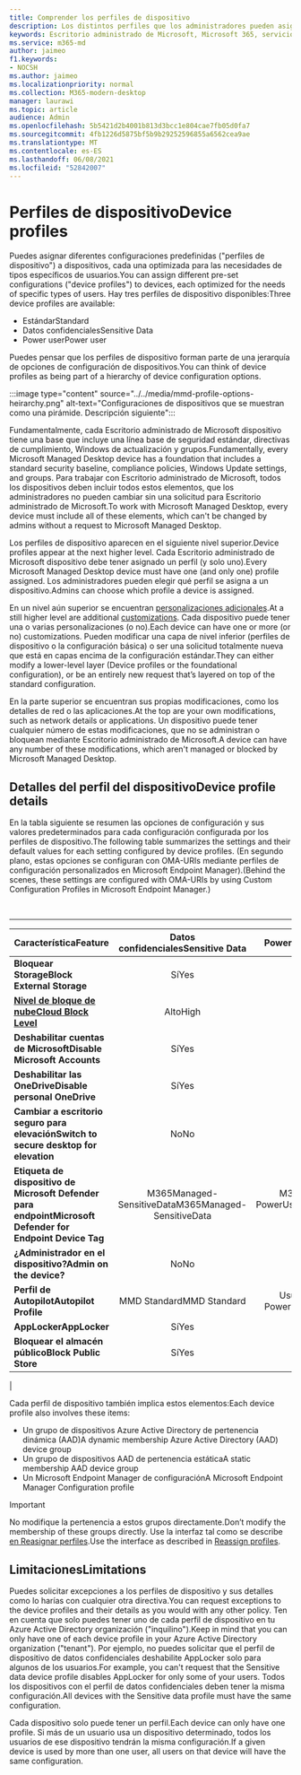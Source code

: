 ```yaml
---
title: Comprender los perfiles de dispositivo
description: Los distintos perfiles que los administradores pueden asignar a los dispositivos
keywords: Escritorio administrado de Microsoft, Microsoft 365, servicio, documentación
ms.service: m365-md
author: jaimeo
f1.keywords:
- NOCSH
ms.author: jaimeo
ms.localizationpriority: normal
ms.collection: M365-modern-desktop
manager: laurawi
ms.topic: article
audience: Admin
ms.openlocfilehash: 5b5421d2b4001b813d3bcc1e804cae7fb05d0fa7
ms.sourcegitcommit: 4fb1226d5875bf5b9b29252596855a6562cea9ae
ms.translationtype: MT
ms.contentlocale: es-ES
ms.lasthandoff: 06/08/2021
ms.locfileid: "52842007"
---
```

# <a name="device-profiles"></a><span data-ttu-id="03677-104">Perfiles de dispositivo</span><span class="sxs-lookup"><span data-stu-id="03677-104">Device profiles</span></span>

<span data-ttu-id="03677-105">Puedes asignar diferentes configuraciones predefinidas ("perfiles de dispositivo") a dispositivos, cada una optimizada para las necesidades de tipos específicos de usuarios.</span><span class="sxs-lookup"><span data-stu-id="03677-105">You can assign different pre-set configurations ("device profiles") to devices, each optimized for the needs of specific types of users.</span></span> <span data-ttu-id="03677-106">Hay tres perfiles de dispositivo disponibles:</span><span class="sxs-lookup"><span data-stu-id="03677-106">Three device profiles are available:</span></span>

- <span data-ttu-id="03677-107">Estándar</span><span class="sxs-lookup"><span data-stu-id="03677-107">Standard</span></span>
- <span data-ttu-id="03677-108">Datos confidenciales</span><span class="sxs-lookup"><span data-stu-id="03677-108">Sensitive Data</span></span>
- <span data-ttu-id="03677-109">Power user</span><span class="sxs-lookup"><span data-stu-id="03677-109">Power user</span></span>

<span data-ttu-id="03677-110">Puedes pensar que los perfiles de dispositivo forman parte de una jerarquía de opciones de configuración de dispositivos.</span><span class="sxs-lookup"><span data-stu-id="03677-110">You can think of device profiles as being part of a hierarchy of device configuration options.</span></span>

:::image type="content" source="../../media/mmd-profile-options-heirarchy.png" alt-text="Configuraciones de dispositivos que se muestran como una pirámide. Descripción siguiente":::

<span data-ttu-id="03677-112">Fundamentalmente, cada Escritorio administrado de Microsoft dispositivo tiene una base que incluye una línea base de seguridad estándar, directivas de cumplimiento, Windows de actualización y grupos.</span><span class="sxs-lookup"><span data-stu-id="03677-112">Fundamentally, every Microsoft Managed Desktop device has a foundation that includes a standard security baseline, compliance policies, Windows Update settings, and groups.</span></span> <span data-ttu-id="03677-113">Para trabajar con Escritorio administrado de Microsoft, todos los dispositivos deben incluir todos estos elementos, que los administradores no pueden cambiar sin una solicitud para Escritorio administrado de Microsoft.</span><span class="sxs-lookup"><span data-stu-id="03677-113">To work with Microsoft Managed Desktop, every device must include all of these elements, which can't be changed by admins without a request to Microsoft Managed Desktop.</span></span>

<span data-ttu-id="03677-114">Los perfiles de dispositivo aparecen en el siguiente nivel superior.</span><span class="sxs-lookup"><span data-stu-id="03677-114">Device profiles appear at the next higher level.</span></span> <span data-ttu-id="03677-115">Cada Escritorio administrado de Microsoft dispositivo debe tener asignado un perfil (y solo uno).</span><span class="sxs-lookup"><span data-stu-id="03677-115">Every Microsoft Managed Desktop device must have one (and only one) profile assigned.</span></span> <span data-ttu-id="03677-116">Los administradores pueden elegir qué perfil se asigna a un dispositivo.</span><span class="sxs-lookup"><span data-stu-id="03677-116">Admins can choose which profile a device is assigned.</span></span>

<span data-ttu-id="03677-117">En un nivel aún superior se encuentran [personalizaciones adicionales](customizing.md).</span><span class="sxs-lookup"><span data-stu-id="03677-117">At a still higher level are additional [customizations](customizing.md).</span></span> <span data-ttu-id="03677-118">Cada dispositivo puede tener una o varias personalizaciones (o no).</span><span class="sxs-lookup"><span data-stu-id="03677-118">Each device can have one or more (or no) customizations.</span></span> <span data-ttu-id="03677-119">Pueden modificar una capa de nivel inferior (perfiles de dispositivo o la configuración básica) o ser una solicitud totalmente nueva que está en capas encima de la configuración estándar.</span><span class="sxs-lookup"><span data-stu-id="03677-119">They can either modify a lower-level layer (Device profiles or the foundational configuration),  or be an entirely new request that’s layered on top of the standard configuration.</span></span>

<span data-ttu-id="03677-120">En la parte superior se encuentran sus propias modificaciones, como los detalles de red o las aplicaciones.</span><span class="sxs-lookup"><span data-stu-id="03677-120">At the top are your own modifications, such as network details or applications.</span></span> <span data-ttu-id="03677-121">Un dispositivo puede tener cualquier número de estas modificaciones, que no se administran o bloquean mediante Escritorio administrado de Microsoft.</span><span class="sxs-lookup"><span data-stu-id="03677-121">A device can have any number of these modifications, which aren't managed or blocked by Microsoft Managed Desktop.</span></span>


## <a name="device-profile-details"></a><span data-ttu-id="03677-122">Detalles del perfil del dispositivo</span><span class="sxs-lookup"><span data-stu-id="03677-122">Device profile details</span></span>

<span data-ttu-id="03677-123">En la tabla siguiente se resumen las opciones de configuración y sus valores predeterminados para cada configuración configurada por los perfiles de dispositivo.</span><span class="sxs-lookup"><span data-stu-id="03677-123">The following table summarizes the settings and their default values for each setting configured by device profiles.</span></span> <span data-ttu-id="03677-124">(En segundo plano, estas opciones se configuran con OMA-URIs mediante perfiles de configuración personalizados en Microsoft Endpoint Manager).</span><span class="sxs-lookup"><span data-stu-id="03677-124">(Behind the scenes, these settings are configured with OMA-URIs by using Custom Configuration Profiles in Microsoft Endpoint Manager.)</span></span>

<br>

****

|<span data-ttu-id="03677-125">Característica</span><span class="sxs-lookup"><span data-stu-id="03677-125">Feature</span></span>|<span data-ttu-id="03677-126">Datos confidenciales</span><span class="sxs-lookup"><span data-stu-id="03677-126">Sensitive Data</span></span>|<span data-ttu-id="03677-127">Power User</span><span class="sxs-lookup"><span data-stu-id="03677-127">Power User</span></span>|<span data-ttu-id="03677-128">Estándar</span><span class="sxs-lookup"><span data-stu-id="03677-128">Standard</span></span>|
|---|:---:|:---:|:---:|
|<span data-ttu-id="03677-129">**Bloquear Storage**</span><span class="sxs-lookup"><span data-stu-id="03677-129">**Block External Storage**</span></span>|<span data-ttu-id="03677-130">Sí</span><span class="sxs-lookup"><span data-stu-id="03677-130">Yes</span></span>|<span data-ttu-id="03677-131">Sí</span><span class="sxs-lookup"><span data-stu-id="03677-131">Yes</span></span>|<span data-ttu-id="03677-132">No</span><span class="sxs-lookup"><span data-stu-id="03677-132">No</span></span>|
|<span data-ttu-id="03677-133">**[Nivel de bloque de nube](/graph/api/resources/intune-deviceconfig-defendercloudblockleveltype)**</span><span class="sxs-lookup"><span data-stu-id="03677-133">**[Cloud Block Level](/graph/api/resources/intune-deviceconfig-defendercloudblockleveltype)**</span></span>|<span data-ttu-id="03677-134">Alto</span><span class="sxs-lookup"><span data-stu-id="03677-134">High</span></span>|<span data-ttu-id="03677-135">Alto</span><span class="sxs-lookup"><span data-stu-id="03677-135">High</span></span>|<span data-ttu-id="03677-136">Alto</span><span class="sxs-lookup"><span data-stu-id="03677-136">High</span></span>|
|<span data-ttu-id="03677-137">**Deshabilitar cuentas de Microsoft**</span><span class="sxs-lookup"><span data-stu-id="03677-137">**Disable Microsoft Accounts**</span></span>|<span data-ttu-id="03677-138">Sí</span><span class="sxs-lookup"><span data-stu-id="03677-138">Yes</span></span>|<span data-ttu-id="03677-139">Sí</span><span class="sxs-lookup"><span data-stu-id="03677-139">Yes</span></span>|<span data-ttu-id="03677-140">No</span><span class="sxs-lookup"><span data-stu-id="03677-140">No</span></span>|
|<span data-ttu-id="03677-141">**Deshabilitar las OneDrive**</span><span class="sxs-lookup"><span data-stu-id="03677-141">**Disable personal OneDrive**</span></span>|<span data-ttu-id="03677-142">Sí</span><span class="sxs-lookup"><span data-stu-id="03677-142">Yes</span></span>|<span data-ttu-id="03677-143">Sí</span><span class="sxs-lookup"><span data-stu-id="03677-143">Yes</span></span>|<span data-ttu-id="03677-144">No</span><span class="sxs-lookup"><span data-stu-id="03677-144">No</span></span>|
|<span data-ttu-id="03677-145">**Cambiar a escritorio seguro para elevación**</span><span class="sxs-lookup"><span data-stu-id="03677-145">**Switch to secure desktop for elevation**</span></span>|<span data-ttu-id="03677-146">No</span><span class="sxs-lookup"><span data-stu-id="03677-146">No</span></span>|<span data-ttu-id="03677-147">Sí</span><span class="sxs-lookup"><span data-stu-id="03677-147">Yes</span></span>|<span data-ttu-id="03677-148">No</span><span class="sxs-lookup"><span data-stu-id="03677-148">No</span></span>|
|<span data-ttu-id="03677-149">**Etiqueta de dispositivo de Microsoft Defender para endpoint**</span><span class="sxs-lookup"><span data-stu-id="03677-149">**Microsoft Defender for Endpoint Device Tag**</span></span>|<span data-ttu-id="03677-150">M365Managed-SensitiveData</span><span class="sxs-lookup"><span data-stu-id="03677-150">M365Managed-SensitiveData</span></span>|<span data-ttu-id="03677-151">M365Managed-PowerUser</span><span class="sxs-lookup"><span data-stu-id="03677-151">M365Managed-PowerUser</span></span>|<span data-ttu-id="03677-152">M365Managed-Standard</span><span class="sxs-lookup"><span data-stu-id="03677-152">M365Managed-Standard</span></span>|
|<span data-ttu-id="03677-153">**¿Administrador en el dispositivo?**</span><span class="sxs-lookup"><span data-stu-id="03677-153">**Admin on the device?**</span></span>|<span data-ttu-id="03677-154">No</span><span class="sxs-lookup"><span data-stu-id="03677-154">No</span></span>|<span data-ttu-id="03677-155">Sí</span><span class="sxs-lookup"><span data-stu-id="03677-155">Yes</span></span>|<span data-ttu-id="03677-156">No</span><span class="sxs-lookup"><span data-stu-id="03677-156">No</span></span>|
|<span data-ttu-id="03677-157">**Perfil de Autopilot**</span><span class="sxs-lookup"><span data-stu-id="03677-157">**Autopilot Profile**</span></span>|<span data-ttu-id="03677-158">MMD Standard</span><span class="sxs-lookup"><span data-stu-id="03677-158">MMD Standard</span></span>|<span data-ttu-id="03677-159">Usuario de MMD Power</span><span class="sxs-lookup"><span data-stu-id="03677-159">MMD Power User</span></span>|<span data-ttu-id="03677-160">MMD Standard</span><span class="sxs-lookup"><span data-stu-id="03677-160">MMD Standard</span></span>|
|<span data-ttu-id="03677-161">**AppLocker**</span><span class="sxs-lookup"><span data-stu-id="03677-161">**AppLocker**</span></span>|<span data-ttu-id="03677-162">Sí</span><span class="sxs-lookup"><span data-stu-id="03677-162">Yes</span></span>|<span data-ttu-id="03677-163">No</span><span class="sxs-lookup"><span data-stu-id="03677-163">No</span></span>|<span data-ttu-id="03677-164">No</span><span class="sxs-lookup"><span data-stu-id="03677-164">No</span></span>|
|<span data-ttu-id="03677-165">**Bloquear el almacén público**</span><span class="sxs-lookup"><span data-stu-id="03677-165">**Block Public Store**</span></span>|<span data-ttu-id="03677-166">Sí</span><span class="sxs-lookup"><span data-stu-id="03677-166">Yes</span></span>|<span data-ttu-id="03677-167">Sí</span><span class="sxs-lookup"><span data-stu-id="03677-167">Yes</span></span>|<span data-ttu-id="03677-168">No</span><span class="sxs-lookup"><span data-stu-id="03677-168">No</span></span>|
|

<span data-ttu-id="03677-169">Cada perfil de dispositivo también implica estos elementos:</span><span class="sxs-lookup"><span data-stu-id="03677-169">Each device profile also involves these items:</span></span>

- <span data-ttu-id="03677-170">Un grupo de dispositivos Azure Active Directory de pertenencia dinámica (AAD)</span><span class="sxs-lookup"><span data-stu-id="03677-170">A dynamic membership Azure Active Directory (AAD) device group</span></span>
- <span data-ttu-id="03677-171">Un grupo de dispositivos AAD de pertenencia estática</span><span class="sxs-lookup"><span data-stu-id="03677-171">A static membership AAD device group</span></span>
- <span data-ttu-id="03677-172">Un Microsoft Endpoint Manager de configuración</span><span class="sxs-lookup"><span data-stu-id="03677-172">A Microsoft Endpoint Manager Configuration profile</span></span>

> [!IMPORTANT]
> <span data-ttu-id="03677-173">No modifique la pertenencia a estos grupos directamente.</span><span class="sxs-lookup"><span data-stu-id="03677-173">Don’t modify the membership of these groups directly.</span></span> <span data-ttu-id="03677-174">Use la interfaz tal como se describe [en Reasignar perfiles](../working-with-managed-desktop/change-device-profile.md).</span><span class="sxs-lookup"><span data-stu-id="03677-174">Use the interface as described in [Reassign profiles](../working-with-managed-desktop/change-device-profile.md).</span></span>

## <a name="limitations"></a><span data-ttu-id="03677-175">Limitaciones</span><span class="sxs-lookup"><span data-stu-id="03677-175">Limitations</span></span>

<span data-ttu-id="03677-176">Puedes solicitar excepciones a los perfiles de dispositivo y sus detalles como lo harías con cualquier otra directiva.</span><span class="sxs-lookup"><span data-stu-id="03677-176">You can request exceptions to the device profiles and their details as you would with any other policy.</span></span> <span data-ttu-id="03677-177">Ten en cuenta que solo puedes tener uno de cada perfil de dispositivo en tu Azure Active Directory organización ("inquilino").</span><span class="sxs-lookup"><span data-stu-id="03677-177">Keep in mind that you can only have one of each device profile in your Azure Active Directory organization ("tenant").</span></span> <span data-ttu-id="03677-178">Por ejemplo, no puedes solicitar que el perfil de dispositivo de datos confidenciales deshabilite AppLocker solo para algunos de los usuarios.</span><span class="sxs-lookup"><span data-stu-id="03677-178">For example, you can't request that the Sensitive data device profile disables AppLocker for only some of your users.</span></span> <span data-ttu-id="03677-179">Todos los dispositivos con el perfil de datos confidenciales deben tener la misma configuración.</span><span class="sxs-lookup"><span data-stu-id="03677-179">All devices with the Sensitive data profile must have the same configuration.</span></span>

<span data-ttu-id="03677-180">Cada dispositivo solo puede tener un perfil.</span><span class="sxs-lookup"><span data-stu-id="03677-180">Each device can only have one profile.</span></span> <span data-ttu-id="03677-181">Si más de un usuario usa un dispositivo determinado, todos los usuarios de ese dispositivo tendrán la misma configuración.</span><span class="sxs-lookup"><span data-stu-id="03677-181">If a given device is used by more than one user, all users on that device will have the same configuration.</span></span>
